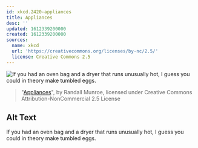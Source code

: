 ```yaml
---
id: xkcd.2420-appliances
title: Appliances
desc: ''
updated: 1612339200000
created: 1612339200000
sources:
  name: xkcd
  url: 'https://creativecommons.org/licenses/by-nc/2.5/'
  license: Creative Commons 2.5
---
```

![If you had an oven bag and a dryer that runs unusually hot, I guess you could in theory make tumbled eggs.](https://imgs.xkcd.com/comics/appliances.png)
> "[Appliances](https://xkcd.com/2420/)", by Randall Munroe, licensed under Creative Commons Attribution-NonCommercial 2.5 License

## Alt Text
If you had an oven bag and a dryer that runs unusually hot, I guess you could in theory make tumbled eggs.

